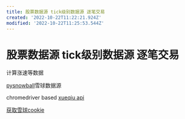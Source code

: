 ```yaml
---
title: 股票数据源 tick级别数据源 逐笔交易
created: '2022-10-22T11:22:21.924Z'
modified: '2022-10-22T11:25:53.544Z'
---
```


# 股票数据源 tick级别数据源 逐笔交易

计算涨速等数据

[pysnowball](https://github.com/uname-yang/pysnowball)雪球数据源

chromedriver based [xueqiu api](https://github.com/1dot75cm/xueqiu)

[获取雪球cookie](https://blog.crackcreed.com/diy-xue-qiu-app-shu-ju-api/)
